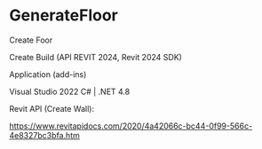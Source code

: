 # GenerateFloor

Create Foor

Create Build (API REVIT 2024, Revit 2024 SDK) 

Application (add-ins)

Visual Studio 2022 
C# | .NET 4.8

Revit API (Create Wall): 

https://www.revitapidocs.com/2020/4a42066c-bc44-0f99-566c-4e8327bc3bfa.htm
